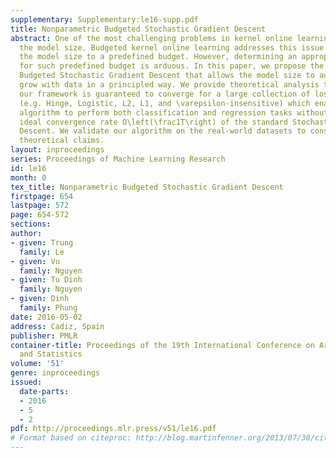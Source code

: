 ```yaml
---
supplementary: Supplementary:le16-supp.pdf
title: Nonparametric Budgeted Stochastic Gradient Descent
abstract: One of the most challenging problems in kernel online learning is to bound
  the model size. Budgeted kernel online learning addresses this issue by bounding
  the model size to a predefined budget. However, determining an appropriate value
  for such predefined budget is arduous. In this paper, we propose the Nonparametric
  Budgeted Stochastic Gradient Descent that allows the model size to automatically
  grow with data in a principled way. We provide theoretical analysis to show that
  our framework is guaranteed to converge for a large collection of loss functions
  (e.g. Hinge, Logistic, L2, L1, and \varepsilon-insensitive) which enables the proposed
  algorithm to perform both classification and regression tasks without hurting the
  ideal convergence rate O\left(\frac1T\right) of the standard Stochastic Gradient
  Descent. We validate our algorithm on the real-world datasets to consolidate the
  theoretical claims.
layout: inproceedings
series: Proceedings of Machine Learning Research
id: le16
month: 0
tex_title: Nonparametric Budgeted Stochastic Gradient Descent
firstpage: 654
lastpage: 572
page: 654-572
sections: 
author:
- given: Trung
  family: Le
- given: Vu
  family: Nguyen
- given: Tu Dinh
  family: Nguyen
- given: Dinh
  family: Phung
date: 2016-05-02
address: Cadiz, Spain
publisher: PMLR
container-title: Proceedings of the 19th International Conference on Artificial Intelligence
  and Statistics
volume: '51'
genre: inproceedings
issued:
  date-parts:
  - 2016
  - 5
  - 2
pdf: http://proceedings.mlr.press/v51/le16.pdf
# Format based on citeproc: http://blog.martinfenner.org/2013/07/30/citeproc-yaml-for-bibliographies/
---
```

